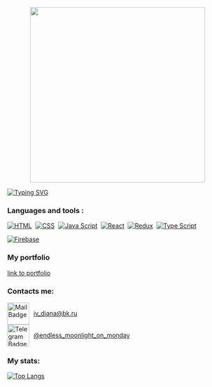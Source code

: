 <div id="header" align="center">
  <img src="https://i.giphy.com/media/v1.Y2lkPTc5MGI3NjExcHk5ZXIzaHR3YjNyMzhtbXA0Z3MyMHRoM2Z1dXg3bjFnamZ4YXZqeCZlcD12MV9pbnRlcm5hbF9naWZfYnlfaWQmY3Q9Zw/L1R1tvI9svkIWwpVYr/giphy.gif" width="400"/>
</div>

[![Typing SVG](https://readme-typing-svg.herokuapp.com?font=Dela+Gothic+One&size=22&pause=1000&color=342F91&width=435&lines=Hello.+My+name+is+Diana.;I+am+a+beginner+frontend+developer)](https://git.io/typing-svg)

### Languages and tools :
<p dir="auto">
<a target="_blank" rel="noopener noreferrer nofollow" href="https://camo.githubusercontent.com/3b21d24d9f90178e88f5ba69832583e36b7a23c83f51947c8c4f6271a0b17ebd/68747470733a2f2f696d672e736869656c64732e696f2f62616467652f2d48544d4c2d3044313131373f7374796c653d666f722d7468652d6261646765266c6f676f3d68746d6c35266c6f676f436f6c6f723d7768697465266c6162656c436f6c6f723d373033656535"><img src="https://camo.githubusercontent.com/3b21d24d9f90178e88f5ba69832583e36b7a23c83f51947c8c4f6271a0b17ebd/68747470733a2f2f696d672e736869656c64732e696f2f62616467652f2d48544d4c2d3044313131373f7374796c653d666f722d7468652d6261646765266c6f676f3d68746d6c35266c6f676f436f6c6f723d7768697465266c6162656c436f6c6f723d373033656535" alt="HTML" data-canonical-src="https://img.shields.io/badge/-HTML-0D1117?style=for-the-badge&amp;logo=html5&amp;logoColor=white&amp;labelColor=703ee5" style="max-width: 100%;"></a>&nbsp;
<a target="_blank" rel="noopener noreferrer nofollow" href="https://camo.githubusercontent.com/2781be47723bd63e57a9a75bfd718be3f3cde01b759ccd2d9a4805f29b3c25d4/68747470733a2f2f696d672e736869656c64732e696f2f62616467652f2d4353532d3044313131373f7374796c653d666f722d7468652d6261646765266c6f676f3d63737333266c6f676f436f6c6f723d7768697465266c6162656c436f6c6f723d373033656535"><img src="https://camo.githubusercontent.com/2781be47723bd63e57a9a75bfd718be3f3cde01b759ccd2d9a4805f29b3c25d4/68747470733a2f2f696d672e736869656c64732e696f2f62616467652f2d4353532d3044313131373f7374796c653d666f722d7468652d6261646765266c6f676f3d63737333266c6f676f436f6c6f723d7768697465266c6162656c436f6c6f723d373033656535" alt="CSS" data-canonical-src="https://img.shields.io/badge/-CSS-0D1117?style=for-the-badge&amp;logo=css3&amp;logoColor=white&amp;labelColor=703ee5" style="max-width: 100%;"></a>&nbsp;
<a target="_blank" rel="noopener noreferrer nofollow" href="https://camo.githubusercontent.com/974980132bf1341b029ecbae2121837fd7a91eb35eb19ad047bac521cc602e51/68747470733a2f2f696d672e736869656c64732e696f2f62616467652f2d4a6176612532305363726970742d3044313131373f7374796c653d666f722d7468652d6261646765266c6f676f3d6a617661736372697074266c6f676f436f6c6f723d7768697465266c6162656c436f6c6f723d373033656535"><img src="https://camo.githubusercontent.com/974980132bf1341b029ecbae2121837fd7a91eb35eb19ad047bac521cc602e51/68747470733a2f2f696d672e736869656c64732e696f2f62616467652f2d4a6176612532305363726970742d3044313131373f7374796c653d666f722d7468652d6261646765266c6f676f3d6a617661736372697074266c6f676f436f6c6f723d7768697465266c6162656c436f6c6f723d373033656535" alt="Java Script" data-canonical-src="https://img.shields.io/badge/-Java%20Script-0D1117?style=for-the-badge&amp;logo=javascript&amp;logoColor=white&amp;labelColor=703ee5" style="max-width: 100%;"></a>&nbsp;
<a target="_blank" rel="noopener noreferrer nofollow" href="https://camo.githubusercontent.com/0b1bdfecf9d7b5281d7212e8dd13a1256db82fb5bf4d2eb29d76cbcd4b8beb13/68747470733a2f2f696d672e736869656c64732e696f2f62616467652f2d52656163742d3044313131373f7374796c653d666f722d7468652d6261646765266c6f676f3d7265616374266c6f676f436f6c6f723d7768697465266c6162656c436f6c6f723d373033656535"><img src="https://camo.githubusercontent.com/0b1bdfecf9d7b5281d7212e8dd13a1256db82fb5bf4d2eb29d76cbcd4b8beb13/68747470733a2f2f696d672e736869656c64732e696f2f62616467652f2d52656163742d3044313131373f7374796c653d666f722d7468652d6261646765266c6f676f3d7265616374266c6f676f436f6c6f723d7768697465266c6162656c436f6c6f723d373033656535" alt="React" data-canonical-src="https://img.shields.io/badge/-React-0D1117?style=for-the-badge&amp;logo=react&amp;logoColor=white&amp;labelColor=703ee5" style="max-width: 100%;"></a>&nbsp;
<a target="_blank" rel="noopener noreferrer nofollow" href="https://camo.githubusercontent.com/86e98103915dd83a27cafbcd239c84c05cdd1377b070eb25af584af94655c300/68747470733a2f2f696d672e736869656c64732e696f2f62616467652f2d52656475782d3044313131373f7374796c653d666f722d7468652d6261646765266c6f676f3d7265647578266c6f676f436f6c6f723d7768697465266c6162656c436f6c6f723d373033656535"><img src="https://camo.githubusercontent.com/86e98103915dd83a27cafbcd239c84c05cdd1377b070eb25af584af94655c300/68747470733a2f2f696d672e736869656c64732e696f2f62616467652f2d52656475782d3044313131373f7374796c653d666f722d7468652d6261646765266c6f676f3d7265647578266c6f676f436f6c6f723d7768697465266c6162656c436f6c6f723d373033656535" alt="Redux" data-canonical-src="https://img.shields.io/badge/-Redux-0D1117?style=for-the-badge&amp;logo=redux&amp;logoColor=white&amp;labelColor=703ee5" style="max-width: 100%;"></a>&nbsp;
<a target="_blank" rel="noopener noreferrer nofollow" href="https://camo.githubusercontent.com/950de01d2812efde0f5acb47d09645c4ae2cd9e40b534c061ee0487372645357/68747470733a2f2f696d672e736869656c64732e696f2f62616467652f2d547970652532305363726970742d3044313131373f7374796c653d666f722d7468652d6261646765266c6f676f3d74797065736372697074266c6f676f436f6c6f723d7768697465266c6162656c436f6c6f723d373033656535"><img src="https://camo.githubusercontent.com/950de01d2812efde0f5acb47d09645c4ae2cd9e40b534c061ee0487372645357/68747470733a2f2f696d672e736869656c64732e696f2f62616467652f2d547970652532305363726970742d3044313131373f7374796c653d666f722d7468652d6261646765266c6f676f3d74797065736372697074266c6f676f436f6c6f723d7768697465266c6162656c436f6c6f723d373033656535" alt="Type Script" data-canonical-src="https://img.shields.io/badge/-Type%20Script-0D1117?style=for-the-badge&amp;logo=typescript&amp;logoColor=white&amp;labelColor=703ee5" style="max-width: 100%;"></a>&nbsp;

[![Firebase](https://img.shields.io/badge/Firebase-0D1117?style=for-the-badge&logo=firebase&logoColor=white&labelColor=703ee5)](https://firebase.google.com/)
</p>

 


### My portfolio

<div>
  <a href="https://enddless.github.io/my-portfolio/">
    link to portfolio
  </a>
</div>


### Contacts me:

<div style="display: flex; align-items: center;">
  <img src="https://www.svgrepo.com/show/389556/email-envelope-letter-mail-message.svg" alt="Mail Badge" style="width: 50px; height: 50px; margin-right: 10px;"/>
  <a href="mailto:iv_diana@bk.ru">iv_diana@bk.ru</a>
</div>

<div style="display: flex; align-items: center;">
  <img src="https://www.svgrepo.com/show/473804/telegram.svg" alt="Telegram Badge" style="width: 50px; height: 50px; margin-right: 10px;"/>
  <a href="https://t.me/endless_moonlight_on_monday">@endless_moonlight_on_monday</a>
</div>


### My stats:
[![Top Langs](https://github-readme-stats.vercel.app/api/top-langs/?username=Enddless&layout=compact&theme=vision-friendly-dark)](https://github.com/anuraghazra/github-readme-stats)

<img src="https://komarev.com/ghpvc/?username=Enddless&style=flat-square&color=blue" alt=""/>

